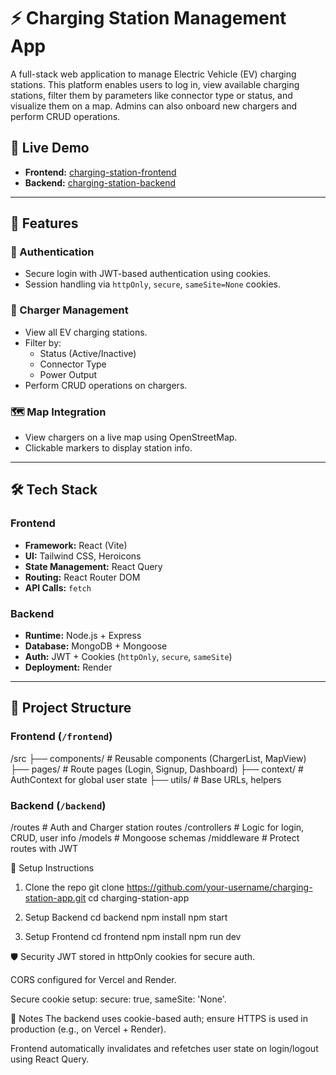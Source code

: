 # ⚡ Charging Station Management App

A full-stack web application to manage Electric Vehicle (EV) charging stations. This platform enables users to log in, view available charging stations, filter them by parameters like connector type or status, and visualize them on a map. Admins can also onboard new chargers and perform CRUD operations.

## 🔗 Live Demo

- **Frontend:** [charging-station-frontend](https://charging-station-frontend-sage.vercel.app)
- **Backend:** [charging-station-backend](https://chargingstation-backend-1.onrender.com)

---

## 🚀 Features

### 👥 Authentication
- Secure login with JWT-based authentication using cookies.
- Session handling via `httpOnly`, `secure`, `sameSite=None` cookies.

### 🔌 Charger Management
- View all EV charging stations.
- Filter by:
  - Status (Active/Inactive)
  - Connector Type
  - Power Output
- Perform CRUD operations on chargers.

### 🗺️ Map Integration
- View chargers on a live map using OpenStreetMap.
- Clickable markers to display station info.

---

## 🛠️ Tech Stack

### Frontend
- **Framework:** React (Vite)
- **UI:** Tailwind CSS, Heroicons
- **State Management:** React Query
- **Routing:** React Router DOM
- **API Calls:** `fetch`

### Backend
- **Runtime:** Node.js + Express
- **Database:** MongoDB + Mongoose
- **Auth:** JWT + Cookies (`httpOnly`, `secure`, `sameSite`)
- **Deployment:** Render

---

## 📁 Project Structure

### Frontend (`/frontend`)

/src
├── components/ # Reusable components (ChargerList, MapView)
├── pages/ # Route pages (Login, Signup, Dashboard)
├── context/ # AuthContext for global user state
├── utils/ # Base URLs, helpers



### Backend (`/backend`)

/routes # Auth and Charger station routes
/controllers # Logic for login, CRUD, user info
/models # Mongoose schemas
/middleware # Protect routes with JWT


🧪 Setup Instructions
1. Clone the repo
git clone https://github.com/your-username/charging-station-app.git
cd charging-station-app

2. Setup Backend
cd backend
npm install
npm start

3. Setup Frontend
cd frontend
npm install
npm run dev

🛡️ Security
JWT stored in httpOnly cookies for secure auth.

CORS configured for Vercel and Render.

Secure cookie setup: secure: true, sameSite: 'None'.

📌 Notes
The backend uses cookie-based auth; ensure HTTPS is used in production (e.g., on Vercel + Render).

Frontend automatically invalidates and refetches user state on login/logout using React Query.

